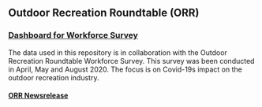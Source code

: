 ## Outdoor Recreation Roundtable (ORR)
### [Dashboard for Workforce Survey](https://loweas.github.io/rececon/)


The data used in this repository is in collaboration with the Outdoor Recreation Roundtable Workforce Survey. This survey was been conducted in April, May and August 2020. The focus is on Covid-19s impact on the outdoor recreation industry.

#### [ORR Newsrelease](https://recreationroundtable.org/coronavirus/)
